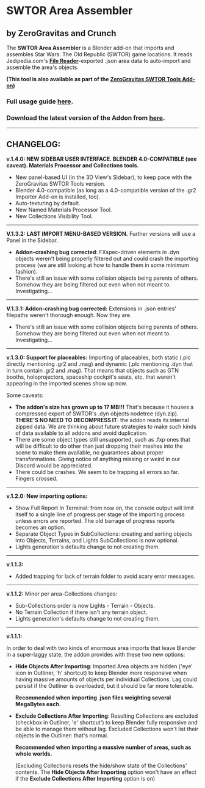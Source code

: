 # SWTOR Area Assembler
## by ZeroGravitas and Crunch
The **SWTOR Area Assembler** is a Blender add-on that imports and assembles Star Wars: The Old Republic (SWTOR) game locations. It reads Jedipedia.com's **[File Reader](https://swtor.jedipedia.net/reader)**-exported .json area data to auto-import and assemble the area's objects.

**(This tool is also available as part of the [ZeroGravitas SWTOR Tools Add-on](https://github.com/SWTOR-Slicers/ZG-SWTOR-Tools))**

### Full usage guide **[here](https://github.com/SWTOR-Slicers/WikiPedia/wiki/Assembling-SWTOR-Game-Areas-via-the-SWTOR-Area-Assembler-Addon-for-Blender)**.

### Download the latest version of the Addon from **[here](https://github.com/SWTOR-Slicers/SWTOR-Area-Assembler/releases)**.

___

## CHANGELOG:

**v.1.4.0: NEW SIDEBAR USER INTERFACE. BLENDER 4.0-COMPATIBLE (see caveat). Materials Processor and Collections tools.**
* New panel-based UI (in the 3D View's Sidebar), to keep pace with the ZeroGravitas SWTOR Tools version.
* Blender 4.0-compatible (as long as a 4.0-compatible version of the .gr2 Importer Add-on is installed, too).
* Auto-texturing by default.
* New Named Materials Processor Tool.
* New Collections Visibility Tool.
---

**V.1.3.2: LAST IMPORT MENU-BASED VERSION.** Further versions will use a Panel in the Sidebar.

* **Addon-crashing bug corrected**: FXspec-driven elements in .dyn objects weren't being properly filtered out and could crash the importing process (we are still looking at how to handle them in some minimum fashion).
* There's still an issue with some collision objects being parents of others. Somehow they are being filtered out even when not meant to. Investigating…
___
**V.1.3.1: Addon-crashing bug corrected:**
Extensions in .json entries' filepaths weren't thorough enough. Now they are.
* There's still an issue with some collision objects being parents of others. Somehow they are being filtered out even when not meant to. Investigating…
___
**v.1.3.0: Support for placeables:**
Importing of placeables, both static (.plc directly mentioning .gr2 and .mag) and dynamic (.plc mentioning .dyn that in turn contain .gr2 and .mag). That means that objects such as GTN booths, holoprojectors, spaceship cockpit's seats, etc. that weren't appearing in the imported scenes show up now.

Some caveats:
* **The addon's size has grown up to 17 MB!!!** That's because it houses a compressed export of SWTOR's .dyn objects nodetree (dyn.zip). **THERE'S NO NEED TO DECOMPRESS IT**: the addon reads its internal zipped data. We are thinking about future strategies to make such kinds of data available to all addons and avoid duplication.
* There are some object types still unsupported, such as .fxp ones that will be difficult to do other than just dropping their meshes into the scene to make them available, no guarantees about proper transformations. Giving notice of anything missing or weird in our Discord would be appreciated.
* There could be crashes. We seem to be trapping all errors so far. Fingers crossed.
---
**v.1.2.0: New importing options:**
* Show Full Report In Terminal: from now on, the console output will limit itself to a single line of progress per stage of the importing process unless errors are reported. The old barrage of progress reports becomes an option.
* Separate Object Types in SubCollections: creating and sorting objects into Objects, Terrains, and Lights SubCollections is now optional.
* Lights generation's defaults change to not creating them.
---
**v.1.1.3:**

* Added trapping for lack of terrain folder to avoid scary error messages.
---
**v.1.1.2:**
Minor per area-Collections changes:
* Sub-Collections order is now Lights - Terrain - Objects.
* No Terrain Collection if there isn't any terrain object.
* Lights generation's defaults change to not creating them.
---
**v.1.1.1:**

In order to deal with two kinds of enormous area imports that leave Blender in a super-laggy state, the addon provides with these two new options:

* **Hide Objects After Importing**:
    Imported Area objects are hidden ('eye' icon in Outliner, 'h' shortcut) to keep Blender more responsive when having massive amounts of objects per individual Collections. Lag could persist if the Outliner is overloaded, but it should be far more tolerable.
    
     **Recommended when importing .json files weighting several MegaBytes each.**

* **Exclude Collections After Importing**:
    Resulting Collections are excluded (checkbox in Outliner, 'e' shortcut') to keep Blender fully responsive and be able to manage them without lag. Excluded Collections won't list their objects in the Outliner: that's normal.

    **Recommended when importing a massive number of areas, such as whole worlds.**
    
    (Excluding Collections resets the hide/show state of the Collections' contents. The **Hide Objects After Importing** option won't have an effect if the **Exclude Collections After Importing** option is on)